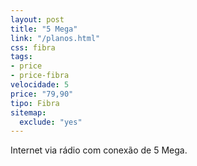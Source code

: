 ```yaml
---
layout: post
title: "5 Mega"
link: "/planos.html"
css: fibra
tags:
- price
- price-fibra
velocidade: 5
price: "79,90"
tipo: Fibra
sitemap:
  exclude: "yes"
---
```


Internet via rádio com conexão de 5 Mega.